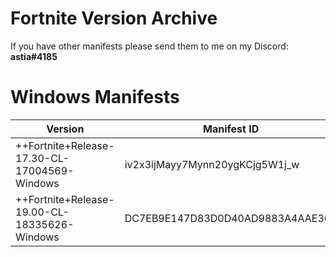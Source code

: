 # Fortnite Version Archive

If you have other manifests please send them to me on my Discord: **astia#4185**
# Windows Manifests

|Version|Manifest ID|Download|
|--|--|--|
|++Fortnite+Release-17.30-CL-17004569-Windows|iv2x3ijMayy7Mynn20ygKCjg5W1j_w|[Manifest](https://raw.githubusercontent.com/TSMSHAFTY/FortniteVersionArchive/main/Archive/Manifests/Windows/17.30.manifest)|
|++Fortnite+Release-19.00-CL-18335626-Windows|DC7EB9E147D83D0D40AD9883A4AAE304|[Manifest](https://raw.githubusercontent.com/TSMSHAFTY/FortniteVersionArchive/main/Archive/Manifests/Windows/++Fortnite+Release-19.00-CL-18335626-Windows.manifest)|
